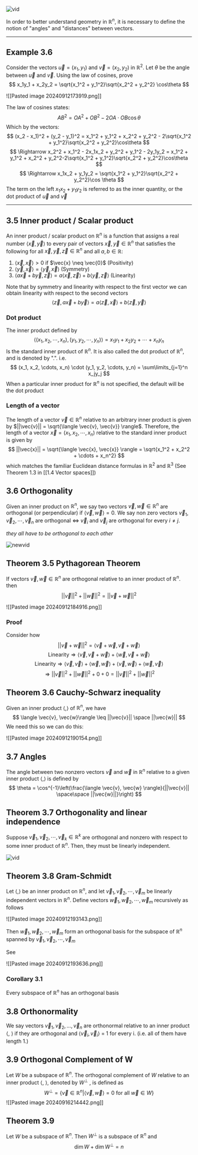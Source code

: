 ![vid](https://www.youtube.com/watch?v=ysLQ7RmvSsU&feature=youtu.be)

In order to better understand geometry in $\mathbb{R}^n$, it is necessary to define the notion of "angles" and "distances" between vectors.
***
## Example 3.6 
Consider the vectors $\vec{u}=(x_1,y_1)$ and $\vec{v}=(x_2,y_2)$ in $\mathbb{R}^2$. Let $\theta$ be the angle between $\vec{u}$ and $\vec{v}$. Using the law of cosines, prove 
$$
x_1y_1 + x_2y_2 = \sqrt{x_1^2 + y_1^2}\sqrt{x_2^2 + y_2^2} \cos\theta
$$

![[Pasted image 20240912173919.png]]

The law of cosines states:
$$
AB^2=OA^2+OB^2-2OA \cdot OB \cos\theta
$$
Which by the vectors:
$$
(x_2 - x_1)^2 + (y_2 - y_1)^2 = x_1^2 + y_1^2 + x_2^2 + y_2^2 - 2\sqrt{x_1^2 + y_1^2}\sqrt{x_2^2 + y_2^2}\cos\theta
$$
$$
\Rightarrow x_2^2 + x_1^2 - 2x_1x_2 + y_2^2 + y_1^2 - 2y_1y_2 = x_1^2 + y_1^2 + x_2^2 + y_2^2-2\sqrt{x_1^2 + y_1^2}\sqrt{x_2^2 + y_2^2}\cos\theta
$$
$$
\Rightarrow x_1x_2 + y_1y_2 = \sqrt{x_1^2 + y_1^2}\sqrt{x_2^2 + y_2^2}\cos \theta
$$
The term on the left $x_1x_2 + y_1y_2$ is referred to as the inner quantity, or the dot product of $\vec{u}$ and $\vec{v}$
***
## 3.5 Inner product / Scalar product
An inner product / scalar product on $\mathbb{R}^n$ is a function that assigns a real number $\langle \vec{x},\vec{y} \rangle$ to every pair of vectors $\vec{x},\vec{y} \in \mathbb{R}^n$ that satisfies the following for all $\vec{x},\vec{y},\vec{z} \in \mathbb{R}^n$ and all $a,b \in \mathbb{R}$:

1. $\langle \vec{x},\vec{x} \rangle > 0$ if $\vec{x} \neq \vec{0}$ (Positivity)
2. $\langle \vec{y},\vec{x} \rangle = \langle \vec{y}, \vec{x} \rangle$ (Symmetry)
3. $\langle a\vec{x} + b\vec{y}, \vec{z} \rangle = a \langle \vec{x},\vec{z} \rangle + b \langle \vec{y}, \vec{z} \rangle$ (Linearity)

Note that by symmetry and linearity with respect to the first vector we can obtain linearity with respect to the second vectors
$$
\langle \vec{z}, a\vec{x} + b\vec{y} \rangle = a \langle \vec{z},\vec{x} \rangle + b \langle \vec{z}, \vec{y} \rangle
$$
### Dot product
The inner product defined by 
$$
\langle (x_1, x_2, \cdots, x_n), (y_1, y_2, \cdots, y_n)\rangle = x_1y_1 + x_2y_2 + \cdots + x_ny_n
$$
Is the standard inner product of $\mathbb{R}^n$. It is also called the dot product of $\mathbb{R}^n$, and is denoted by ".". i.e.
$$
(x_1, x_2, \cdots, x_n) \cdot (y_1, y_2, \cdots, y_n) = \sum\limits_{j=1}^n x_jy_j
$$
When a particular inner product for $\mathbb{R}^n$ is not specified, the default will be the dot product
### Length of a vector
The length of a vector $\vec{v} \in \mathbb{R}^n$ relative to an arbitrary  inner product is given by $||\vec{v}|| = \sqrt{\langle \vec{v}, \vec{v}} \rangle$. Therefore, the length of a vector $\vec{x} = (x_1, x_2, \cdots, x_n)$ relative to the standard inner product is given by
$$
||\vec{x}|| = \sqrt{\langle \vec{x}, \vec{x}} \rangle = \sqrt{x_1^2 + x_2^2 + \cdots + x_n^2}
$$
which matches the familiar Euclidean distance formulas in $\mathbb{R}^2$ and $\mathbb{R}^3$ (See Theorem 1.3 in [[1.4 Vector spaces]])
## 3.6 Orthogonality
Given an inner product on $\mathbb{R}^n$, we say two vectors $\vec{v}, \vec{w} \in \mathbb{R}^n$ are orthogonal (or perpendicular) if $\langle \vec{v}, \vec{w} \rangle = 0$. We say non zero vectors $\vec{v}_1, \vec{v}_2, \cdots, \vec{v}_n$ are orthogonal $\iff$  $\vec{v}_i$ and $\vec{v}_j$ are orthogonal for every $i \neq j$.

*they all have to be orthogonal to each other*

![newvid](https://www.youtube.com/watch?v=8zbPkCAyDNY&ab_channel=MathCoursesbyDr.Ebrahimian)
## Theorem 3.5 Pythagorean Theorem
If vectors $\vec{v}, \vec{w} \in \mathbb{R}^n$ are orthogonal relative to an inner product of $\mathbb{R}^n$. then 
$$
||\vec{v}||^2 + ||\vec{w}||^2 = ||\vec{v} + \vec{w}||^2
$$

![[Pasted image 20240912184916.png]]
### Proof
Consider how
$$
||\vec{v} + \vec{w}||^2 = \langle \vec{v} + \vec{w}, \vec{v} + \vec{w} \rangle
$$
$$
\text{Linearity} \Rightarrow  \langle \vec{v}, \vec{v} + \vec{w} \rangle + \langle \vec{w}, \vec{v} + \vec{w} \rangle 
$$
$$
\text{Linearity} \Rightarrow  \langle \vec{v}, \vec{v} \rangle + \langle \vec{w}, \vec{w} \rangle + \langle \vec{v}, \vec{w} \rangle + \langle \vec{w},\vec{v} \rangle 
$$
$$
\Rightarrow ||\vec{v}||^2 + ||\vec{w}||^2 + 0 + 0 = ||\vec{v}||^2 + ||\vec{w}||^2
$$
## Theorem 3.6 Cauchy-Schwarz inequality
Given an inner product $\langle,\rangle$ of $\mathbb{R}^n$, we have
$$
\langle \vec{v}, \vec{w}\rangle \leq ||\vec{v}|| \space ||\vec{w}||
$$
We need this so we can do this:

![[Pasted image 20240912190154.png]]

## 3.7 Angles
The angle between two nonzero vectors $\vec{v}$ and $\vec{w}$ in $\mathbb{R}^n$ relative to a given inner product $\langle , \rangle$ is defined by
$$
\theta = \cos^{-1}\left(\frac{\langle \vec{v}, \vec{w} \rangle}{||\vec{v}|| \space\space ||\vec{w}||}\right)
$$
## Theorem 3.7 Orthogonality and linear independence
Suppose $\vec{v}_1, \vec{v}_2, \cdots , \vec{v}_k \in \mathbb{R}^k$ are orthogonal and nonzero with respect to some inner product of $\mathbb{R}^n$. Then, they must be linearly independent.

![vid](https://www.youtube.com/watch?v=Rtkvgp3EdyU&ab_channel=MathCoursesbyDr.Ebrahimian)
## Theorem 3.8 Gram-Schmidt
Let $\langle , \rangle$ be an inner product on $\mathbb{R}^n$, and let $\vec{v}_1, \vec{v}_2, \cdots, \vec{v}_m$ be linearly independent vectors in $\mathbb{R}^n$. Define vectors $\vec{w}_1, \vec{w}_2, \cdots, \vec{w}_m$ recursively as follows

![[Pasted image 20240912193143.png]]

Then $\vec{w}_1, \vec{w}_2, \cdots, \vec{w}_m$ form an orthogonal basis for the subspace of $\mathbb{R}^n$ spanned by $\vec{v}_1, \vec{v}_2, \cdots, \vec{v}_m$

See

![[Pasted image 20240912193636.png]]

### Corollary 3.1
Every subspace of $\mathbb{R}^n$ has an orthogonal basis

## 3.8 Orthonormality
We say vectors $\vec{v}_1, \vec{v}_2, . . . , \vec{v}_n$ are orthonormal relative to an inner product ⟨, ⟩ if they are orthogonal and ⟨$\vec{v}_i, \vec{v}_i$⟩ = 1 for every i. (i.e. all of them have length 1.)
## 3.9 Orthogonal Complement of W
Let $W$ be a subspace of $\mathbb{R}^n$. The orthogonal complement of $W$ relative to an inner product ⟨, ⟩, denoted by $W^\perp$ , is defined as
$$
W^\perp = \{\vec{v} \in \mathbb{R}^n | \langle \vec{v},\vec{w} \rangle = 0\text{ for all } \vec{w} \in W\}
$$
![[Pasted image 20240916214442.png]]
## Theorem 3.9
Let $W$ be a subspace of $\mathbb{R}^n$. Then $W^\perp$ is a subspace of $\mathbb{R}^n$ and
$$
\dim W + \dim W^\perp = n
$$
